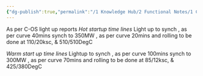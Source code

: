 ```yaml
---
{"dg-publish":true,"permalink":"/1 Knowledge Hub/2 Functional Notes/1 Career Notes/3 TSTPS Kaniha Technical Notes/C Reports, LMIs, Checklists/Lightup/Timings/","noteIcon":""}
---
```


As per C-OS light up reports
*Hot startup time lines*
Light up to synch
    , as per curve 40mins
synch to 350MW
    , as per curve 20mins
and rolling to be done at 110/20ksc, & 510/510DegC

*Warm start up time lines*
Lightup to synch
    , as per curve 100mins
synch to 300MW
    , as per curve 70mins
and rolling to be done at 85/12ksc, & 425/380DegC
